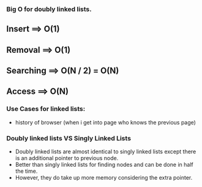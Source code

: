 ### Big O for doubly linked lists.

## Insert ==> O(1)

## Removal ==> O(1)

## Searching ==> O(N / 2) = O(N)

## Access ==> O(N)

### Use Cases for linked lists:

- history of browser (when i get into page who knows the previous page)

### Doubly linked lists VS Singly Linked Lists

- Doubly linked lists are almost identical to singly linked lists except there is an additional pointer to previous node.
- Better than singly linked lists for finding nodes and can be done in half the time.
- However, they do take up more memory considering the extra pointer.
